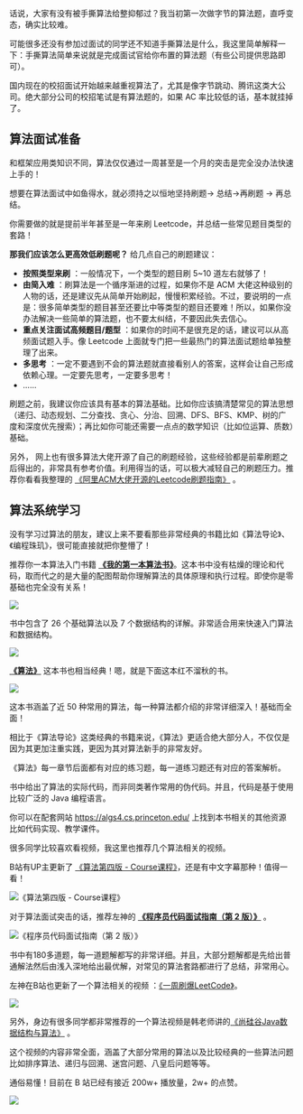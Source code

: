 话说，大家有没有被手撕算法给整抑郁过？我当初第一次做字节的算法题，直呼变态，确实比较难。

可能很多还没有参加过面试的同学还不知道手撕算法是什么，我这里简单解释一下：手撕算法简单来说就是完成面试官给你布置的算法题（有些公司提供思路即可）。

国内现在的校招面试开始越来越重视算法了，尤其是像字节跳动、腾讯这类大公司。绝大部分公司的校招笔试是有算法题的，如果 AC 率比较低的话，基本就挂掉了。

## 算法面试准备

和框架应用类知识不同，算法仅仅通过一周甚至是一个月的突击是完全没办法快速上手的！

想要在算法面试中如鱼得水，就必须持之以恒地坚持刷题-> 总结->再刷题 -> 再总结。

你需要做的就是提前半年甚至是一年来刷 Leetcode，并总结一些常见题目类型的套路！

**那我们应该怎么更高效低刷题呢？** 给几点自己的刷题建议：

- **按照类型来刷** ：一般情况下，一个类型的题目刷 5~10 道左右就够了！
- **由简入难** ：刷算法是一个循序渐进的过程，如果你不是 ACM 大佬这种级别的人物的话，还是建议先从简单开始刷起，慢慢积累经验。不过，要说明的一点是：很多简单类型的题目甚至还要比中等类型的题目还要难！所以，如果你没办法解决一些简单的算法题，也不要太纠结，不要因此失去信心。
- **重点关注面试高频题目/题型** ：如果你的时间不是很充足的话，建议可以从高频面试题入手。像 Leetcode 上面就专门把一些最热门的算法面试题给单独整理了出来。
- **多思考** ：一定不要遇到不会的算法题就直接看别人的答案，这样会让自己形成依赖心理。一定要先思考，一定要多思考！
- ......

刷题之前，我建议你应该具有基本的算法基础。比如你应该搞清楚常见的算法思想（递归、动态规划、二分查找、贪心、分治、回溯、DFS、BFS、KMP、树的广度和深度优先搜索）；再比如你可能还需要一点点的数学知识（比如位运算、质数）基础。

另外， 网上也有很多算法大佬开源了自己的刷题经验，这些经验都是前辈刷题之后得出的，非常具有参考价值。利用得当的话，可以极大减轻自己的刷题压力。推荐你看看我整理的 [《阿里ACM大佬开源的Leetcode刷题指南》](https://mp.weixin.qq.com/s/7b4JDVA_s27wCLQD7SACXg) 。

## 算法系统学习

没有学习过算法的朋友，建议上来不要看那些非常经典的书籍比如《算法导论》、《编程珠玑》，很可能直接就把你整懵了！

推荐你一本算法入门书籍  **[《我的第一本算法书》](https://book.douban.com/subject/30357170/)**。这本书中没有枯燥的理论和代码，取而代之的是大量的配图帮助你理解算法的具体原理和执行过程。即使你是零基础也完全没有关系！

![](https://img-blog.csdnimg.cn/d0ae0ae8ee284d24bd738dce17e66eb9.png)

书中包含了 26 个基础算法以及 7 个数据结构的详解。非常适合用来快速入门算法和数据结构。

![](https://img-blog.csdnimg.cn/67280832dc30411d9e12fe79c5e3678f.png)

**[《算法》](https://book.douban.com/subject/19952400/)**  这本书也相当经典！嗯，就是下面这本红不溜秋的书。

![](https://img-blog.csdnimg.cn/img_convert/7766610b5bdc5cb9ede617c759a84a1c.png)

这本书涵盖了近 50 种常用的算法，每一种算法都介绍的非常详细深入！基础而全面！

相比于《算法导论》这类经典的书籍来说，《算法》更适合绝大部分人，不仅仅是因为其更加注重实践，更因为其对算法新手的非常友好。

《算法》每一章节后面都有对应的练习题，每一道练习题还有对应的答案解析。

书中给出了算法的实际代码，而非同类著作常用的伪代码。并且，代码是基于使用比较广泛的 Java 编程语言。

你可以在配套网站 https://algs4.cs.princeton.edu/ 上找到本书相关的其他资源比如代码实现、教学课件。

很多同学比较喜欢看视频，我这里也推荐几个算法相关的视频。

B站有UP主更新了 [《算法第四版 - Course课程》](https://www.bilibili.com/video/BV1u441127b5)，还是有中文字幕那种！值得一看！

![《算法第四版 - Course课程》](https://img-blog.csdnimg.cn/0cb859adbc7941b9ab97954d5914a602.png)

对于算法面试突击的话，推荐左神的 **[《程序员代码面试指南（第 2 版）》](https://book.douban.com/subject/30422021/)** 。

![《程序员代码面试指南（第 2 版）》](https://img-blog.csdnimg.cn/6d1d157b30104483ab286bfc6be4b974.png)

书中有180多道题，每一道题解都写的非常详细。并且，大部分题解都是先给出普通解法然后由浅入深地给出最优解，对常见的算法套路都进行了总结，非常用心。

左神在B站也更新了一个算法相关的视频 ：[《一周刷爆LeetCode》](https://www.bilibili.com/video/BV13g41157hK?p=32)。

![](https://img-blog.csdnimg.cn/3f85e66363b044b5a9af19563d528b8c.png)

另外，身边有很多同学都非常推荐的一个算法视频是韩老师讲的[《尚硅谷Java数据结构与算法》](https://www.bilibili.com/video/BV1E4411H73v) 。

这个视频的内容非常全面，涵盖了大部分常用的算法以及比较经典的一些算法问题比如排序算法、递归与回溯、迷宫问题、八皇后问题等等。

通俗易懂！目前在 B 站已经有接近 200w+ 播放量，2w+ 的点赞。

![](https://img-blog.csdnimg.cn/7322f3fea48d453bb18f8276016c4231.png)





